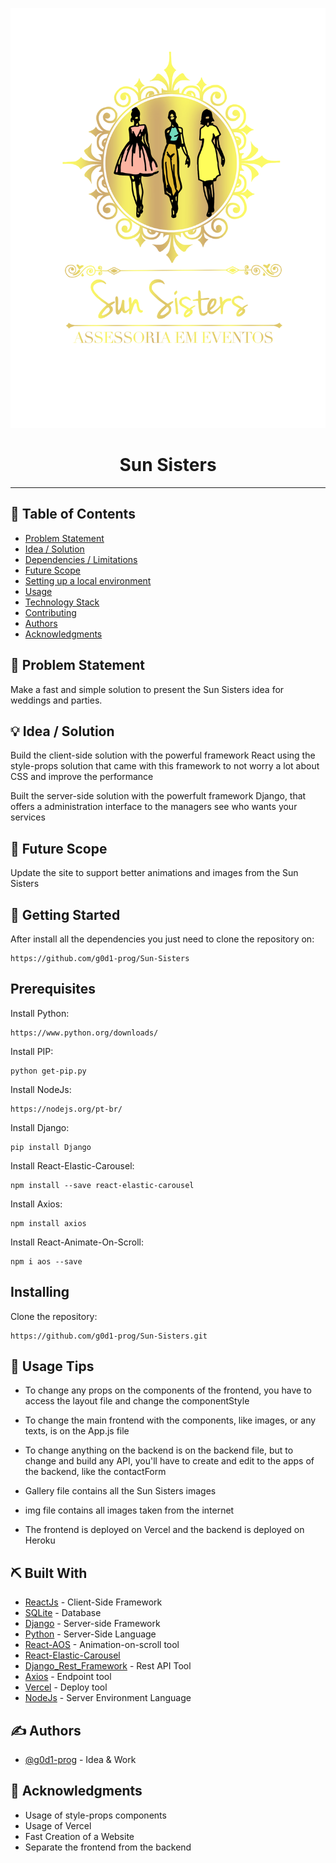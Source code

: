 <p align="center">
  <a href="" rel="noopener">
 <img src="frontend/src/img/logo.png" alt="Sun Sisters logo"></a>
</p>
<h1 align="center">Sun Sisters</h1>

---

## 📝 Table of Contents

- [Problem Statement](#problem_statement)
- [Idea / Solution](#idea)
- [Dependencies / Limitations](#limitations)
- [Future Scope](#future_scope)
- [Setting up a local environment](#getting_started)
- [Usage](#usage)
- [Technology Stack](#tech_stack)
- [Contributing](../CONTRIBUTING.md)
- [Authors](#authors)
- [Acknowledgments](#acknowledgments)

## 🧐 Problem Statement <a name = "problem_statement"></a>

Make a fast and simple solution to present the Sun Sisters idea for weddings and parties.

## 💡 Idea / Solution <a name = "idea"></a>

Build the client-side solution with the powerful framework React using the style-props solution that came with this framework to not worry a lot about CSS and improve the performance

Built the server-side solution with the powerfult framework Django, that offers a administration interface to the managers see who wants your services

## 🚀 Future Scope <a name = "future_scope"></a>

Update the site to support better animations and images from the Sun Sisters

## 🏁 Getting Started <a name = "getting_started"></a>

After install all the dependencies you just need to clone the repository on:

```
https://github.com/g0d1-prog/Sun-Sisters
```

## Prerequisites

Install Python:
```
https://www.python.org/downloads/
```

Install PIP:
```
python get-pip.py
```

Install NodeJs:
```
https://nodejs.org/pt-br/
```

Install Django:
```
pip install Django
```

Install React-Elastic-Carousel:
```
npm install --save react-elastic-carousel
```

Install Axios:
```
npm install axios
```

Install React-Animate-On-Scroll:
```
npm i aos --save
```

## Installing

Clone the repository:

```
https://github.com/g0d1-prog/Sun-Sisters.git
```

## 🎈 Usage Tips<a name="usage"></a>

- To change any props on the components of the frontend, you have to access the layout file and change the componentStyle

- To change the main frontend with the components, like images, or any texts, is on the App.js file

- To change anything on the backend is on the backend file, but to change and build any API, you'll have to create and edit to the apps of the backend, like the contactForm

- Gallery file contains all the Sun Sisters images

- img file contains all images taken from the internet

- The frontend is deployed on Vercel and the backend is deployed on Heroku

## ⛏️ Built With <a name = "tech_stack"></a>

- [ReactJs](https://pt-br.reactjs.org/) - Client-Side Framework
- [SQLite](https://www.sqlite.org/index.html) - Database
- [Django](https://www.djangoproject.com/) - Server-side Framework
- [Python](https://www.python.org/downloads/) - Server-Side Language
- [React-AOS](https://github.com/michalsnik/aos) - Animation-on-scroll tool
- [React-Elastic-Carousel](https://www.npmjs.com/package/react-elastic-carousel)
- [Django_Rest_Framework](https://www.django-rest-framework.org/) - Rest API Tool
- [Axios](https://axios-http.com/ptbr/docs/api_intro) - Endpoint tool
- [Vercel](https://vercel.com/) - Deploy tool
- [NodeJs](https://nodejs.org/en/) - Server Environment Language

## ✍️ Authors <a name = "authors"></a>

- [@g0d1-prog](https://github.com/g0d1-prog) - Idea & Work

## 🎉 Acknowledgments <a name = "acknowledgments"></a>

- Usage of style-props components
- Usage of Vercel
- Fast Creation of a Website
- Separate the frontend from the backend